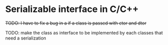 # Serializable interface in C/C++


~~TODO: I have to fix a bug in a if a class is passed with ctor and dtor~~

TODO: make the class as interface to be implemented by each classes that need a serialization
